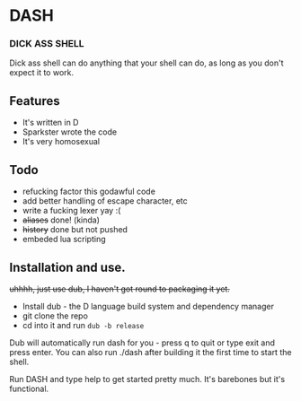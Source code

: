 # DASH
### DICK ASS SHELL

Dick ass shell can do anything that your shell can do, as long as you don't expect it to work.

## Features

- It's written in D
- Sparkster wrote the code
- It's very homosexual


## Todo
- refucking factor this godawful code
- add better handling of escape character, etc
- write a fucking lexer yay :(
- ~~aliases~~ done! (kinda)
- ~~history~~ done but not pushed
- embeded lua scripting

## Installation and use.

~~uhhhh, just use dub, I haven't got round to packaging it yet.~~

- Install dub - the D language build system and dependency manager
- git clone the repo
- cd into it and run `dub -b release`

Dub will automatically run dash for you - press q to quit or type exit and press enter.
You can also run ./dash after building it the first time to start the shell. 

Run DASH and type help to get started pretty much. It's barebones but it's functional.

